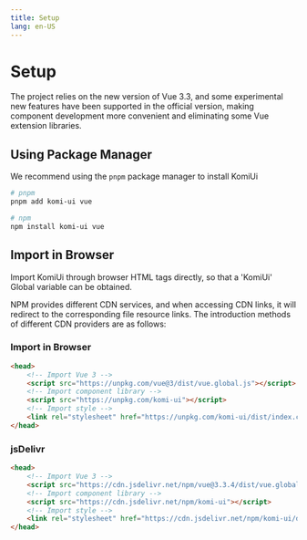```yaml
---
title: Setup
lang: en-US
---
```


# Setup
The project relies on the new version of Vue 3.3, and some experimental new features have been supported in the official version, making component development more convenient and eliminating some Vue extension libraries.

## Using Package Manager
We recommend using the `pnpm` package manager to install KomiUi
```bash
# pnpm
pnpm add komi-ui vue

# npm
npm install komi-ui vue
```


## Import in Browser
Import KomiUi through browser HTML tags directly, so that a 'KomiUi' Global variable can be obtained.

NPM provides different CDN services, and when accessing CDN links, it will redirect to the corresponding file resource links. The introduction methods of different CDN providers are as follows:

### Import in Browser
```html
<head>
    <!-- Import Vue 3 -->
    <script src="https://unpkg.com/vue@3/dist/vue.global.js"></script>
    <!-- Import component library -->
    <script src="https://unpkg.com/komi-ui"></script>
    <!-- Import style -->
    <link rel="stylesheet" href="https://unpkg.com/komi-ui/dist/index.css" />
</head>
```


### jsDelivr
```html
<head>
    <!-- Import Vue 3 -->
    <script src="https://cdn.jsdelivr.net/npm/vue@3.3.4/dist/vue.global.min.js"></script>
    <!-- Import component library -->
    <script src="https://cdn.jsdelivr.net/npm/komi-ui"></script>
    <!-- Import style -->
    <link rel="stylesheet" href="https://cdn.jsdelivr.net/npm/komi-ui/dist/index.css" />
</head>
```